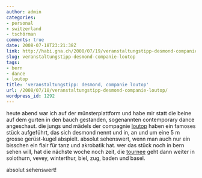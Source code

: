 ```yaml
---
author: admin
categories:
- personal
- switzerland
- tschörman
comments: true
date: 2008-07-18T23:21:38Z
link: http://habi.gna.ch/2008/07/19/veranstaltungstipp-desmond-companie-loutop/
slug: veranstaltungstipp-desmond-companie-loutop
tags:
- bern
- dance
- loutop
title: 'veranstaltungstipp: desmond, companie loutop'
url: /2008/07/18/veranstaltungstipp-desmond-companie-loutop/
wordpress_id: 1292
---
```


heute abend war ich auf der münsterplattform und habe mir statt die beine auf dem gurten in den bauch gestanden, sogenannten contemporary dance angeschaut. die jungs und mädels der compagnie [loutop](http://loutop.com/) haben ein famoses stück aufgeführt, das sich desmond nennt und in, an und um eine 5 m grosse gerüst-kugel abspielt. absolut sehenswert, wenn man auch nur ein bisschen ein flair für tanz und akrobatik hat. wer das stück noch in bern sehen will, hat die nächste woche noch zeit, die [tournee](http://loutop.com/tournee.html) geht dann weiter in solothurn, vevey, winterthur, biel, zug, baden und basel.




absolut sehenswert!



